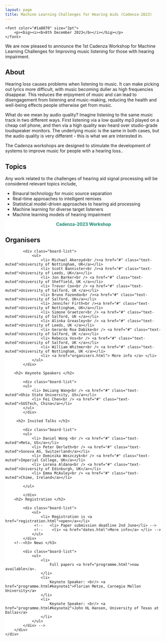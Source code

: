 ```yaml
---
layout: page
title: Machine Learning Challenges for Hearing Aids (Cadenza-2023)
---
```


<div class="row">

<div class="col-md-9">

    <font color="#1a8870" size="2pt">
        <p><big><i><b>8th December 2023</b></i></big></p>
    </font>

<!--<a href="https://us02web.zoom.us/webinar/register/WN_pvhHQdLLToOIcpLbciPyXg" target="_blank">
      <button class="btn btn-primary">Click here to register me for the Clarity 2023 Workshop!</button>
    </a> -->

We are now pleased to announce the 1st Cadenza Workshop for Machine Learning Challenges for Improving music listening for those with hearing impairment.

<h2>About</h2>

<p>Hearing loss causes problems when listening to music. 
It can make picking out lyrics more difficult, with music becoming duller as high frequencies disappear. 
This reduces the enjoyment of music and can lead to disengagement from listening and music-making, 
reducing the health and well-being effects people otherwise get from music.</p>

<p>What do we mean by audio quality? Imagine listening to the same music track in two different ways. First listening via a low quality mp3 played on a cheap cell phone, and then via a high quality wav heard over studio-grade loudspeaker monitors. The underlying music is the same in both cases, but the audio quality is very different - this is what we are interested in.</p>

<p>The Cadenza workshops are designed to stimulate the development of systems to improve music for people with a hearing loss..</p>

<h2>Topics</h2>

<p>Any work related to the challenges of hearing aid signal processing will be considered relevant topics include,</p>

<ul>
<li>Binaural technology for music source separation</li>
<li>Real-time approaches to intelligent remixes</li>
<li>Statistical model-driven approaches to hearing aid processing</li>
<li>Machine learning for diverse target listeners</li>
<li>Machine learning models of hearing impairment</li>
</ul>


</div>

<div class="col-md-3" style="background:#FFF; margin:0px 0px 0px 0px">
    <div class="box">
        <center>
            <font color="#1a8870"><b>Cadenza-2023 Workshop</b></font>
        </center>
        <!-- <center><i>Virtual Workshop</i></center> -->
        <h2>Organisers</h2>

            <div class="board-list">
                <ul>
                    <li> Michael Akeroyd<br /><a href="#" class="text-muted">University of Nottingham, UK</a></li>
                    <li> Scott Bannister<br /><a href="#" class="text-muted">University of Leeds, UK</a></li>
                    <li> Jon Barker<br /> <a href="#" class="text-muted">University of Sheffield, UK </a></li>
                    <li> Trevor Cox<br /> <a href="#" class="text-muted">University of Salford, UK </a></li>
                    <li> Bruno Fazenda<br /><a href="#" class="text-muted">University of Salford, UK</a></li>
                    <li> Jennifer Firth<br /><a href="#" class="text-muted">University of Nottingham, UK</a></li>
                    <li> Simone Graetzer<br /> <a href="#" class="text-muted">University of Salford, UK </a></li>
                    <li> Alinka Greasley<br /> <a href="#" class="text-muted">University of Leeds, UK </a></li>
                    <li> Gerardo Roa Dabike<br /> <a href="#" class="text-muted">University of Salford, UK </a></li>
                    <li> Rebecca Vos<br /> <a href="#" class="text-muted">University of Salford, UK </a></li>
                    <li> William Whitmer<br /> <a href="#" class="text-muted">University of Nottingham, UK </a></li>
                    <li> <a href="organisers.html"> More info </a> </li>
                </ul>
            </div>

        <h2> Keynote Speakers </h2>

            <div class="board-list">
            <ul>
                <li> DeLiang Wang<br /> <a href="#" class="text-muted">Ohio State University, US</a></li>
                <li> Fei Chen<br /> <a href="#" class="text-muted">SUSTech, China</a></li>
            </ul>
            </div>

         <h2> Invited Talks </h2>

            <div class="board-list">
            <ul>
                <li> Daniel Wong <br /> <a href="#" class="text-muted">Meta, US</a></li>
                <li> Peter Derleth<br /> <a href="#" class="text-muted">Sonova AG, Switzerland</a></li>
                <li> Dominika Woszczyk<br /> <a href="#" class="text-muted">Imperial College, UK</a></li>
                <li> Lorena Aldana<br /> <a href="#" class="text-muted">University of Edinburgh, UK</a></li>
                <li> Emma McAuley<br /> <a href="#" class="text-muted">Chime, Ireland</a></li>

            </ul>
            
            </div>
        <h2> Registration </h2>

            <div class="board-list">
                <ul>
                    <li> Registration is <a href="registration.html">open</a></li>
                 <!--   <li> Paper submission deadline 2nd June</li> -->
                 <!--    <li> <a href="dates.html">More info</a> </li> -->
                </ul>
            </div>
        <!--<h3> News </h3>
    
            <div class="board-list">
                <ul>
                    <li>
                        Full papers <a href="programme.html">now available</a>.
                    </li>
                    <li>
                        Keynote Speaker: <br/> <a href="programme.html#keynote1">Florian Metze, Carnegie Mellon University</a>
                    </li>
                    <li>
                        Keynote Speaker: <br/> <a href="programme.html#keynote2">John HL Hansen, University of Texas at Dallas</a>
                    </li>
                </ul>
            </div> -->
        </div>
    </div>
</div>
